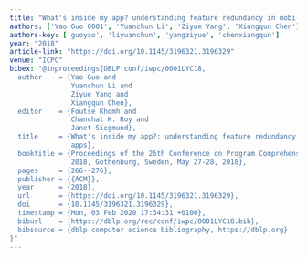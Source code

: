 ```yaml
---
title: "What's inside my app? understanding feature redundancy in mobile apps"
authors: ['Yao Guo 0001', 'Yuanchun Li', 'Ziyue Yang', 'Xiangqun Chen']
authors-key: ['guoyao', 'liyuanchun', 'yangziyue', 'chenxiangqun']
year: "2018"
article-link: "https://doi.org/10.1145/3196321.3196329"
venue: "ICPC"
bibex: "@inproceedings{DBLP:conf/iwpc/0001LYC18,
  author    = {Yao Guo and
               Yuanchun Li and
               Ziyue Yang and
               Xiangqun Chen},
  editor    = {Foutse Khomh and
               Chanchal K. Roy and
               Janet Siegmund},
  title     = {What's inside my app?: understanding feature redundancy in mobile
               apps},
  booktitle = {Proceedings of the 26th Conference on Program Comprehension, {ICPC}
               2018, Gothenburg, Sweden, May 27-28, 2018},
  pages     = {266--276},
  publisher = {{ACM}},
  year      = {2018},
  url       = {https://doi.org/10.1145/3196321.3196329},
  doi       = {10.1145/3196321.3196329},
  timestamp = {Mon, 03 Feb 2020 17:34:31 +0100},
  biburl    = {https://dblp.org/rec/conf/iwpc/0001LYC18.bib},
  bibsource = {dblp computer science bibliography, https://dblp.org}
}"
---
```

